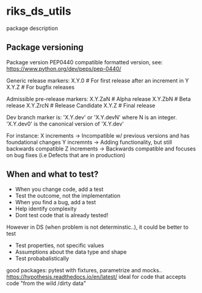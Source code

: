 # riks_ds_utils

package description

## Package versioning

Package version
PEP0440 compatible formatted version, see:
https://www.python.org/dev/peps/pep-0440/

Generic release markers:
X.Y.0 # For first release after an increment in Y
X.Y.Z # For bugfix releases

Admissible pre-release markers:
X.Y.ZaN # Alpha release
X.Y.ZbN # Beta release
X.Y.ZrcN # Release Candidate
X.Y.Z # Final release

Dev branch marker is: 'X.Y.dev' or 'X.Y.devN' where N is an integer.
'X.Y.dev0' is the canonical version of 'X.Y.dev'

For instance:
X increments -> Incompatible w/ previous versions and has foundational changes
Y incremnts -> Adding functionality, but still backwards compatible
Z increments -> Backwards compatible and focuses on bug fixes (i.e Defects that are in production)

## When and what to test?

- When you change code, add a test
- Test the outcome, not the implementation
- When you find a bug, add a test
- Help identify complexity
- Dont test code that is already tested!

However in DS (when problem is not determinstic..), it could be better to test

- Test properties, not specific values
- Assumptions about the data type and shape
- Test probabalistically

good packages:
pytest with fixtures, parametrize and mocks..
https://hypothesis.readthedocs.io/en/latest/ ideal for code that accepts code "from the wild /dirty data"
